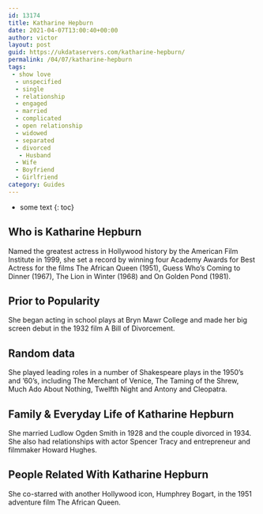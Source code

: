 ```yaml
---
id: 13174
title: Katharine Hepburn
date: 2021-04-07T13:00:40+00:00
author: victor
layout: post
guid: https://ukdataservers.com/katharine-hepburn/
permalink: /04/07/katharine-hepburn
tags:
 - show love
  - unspecified
  - single
  - relationship
  - engaged
  - married
  - complicated
  - open relationship
  - widowed
  - separated
  - divorced
   - Husband
  - Wife
  - Boyfriend
  - Girlfriend
category: Guides
---
```


* some text
{: toc}


## Who is Katharine Hepburn



Named the greatest actress in Hollywood history by the American Film Institute in 1999, she set a record by winning four Academy Awards for Best Actress for the films The African Queen (1951), Guess Who&#8217;s Coming to Dinner (1967), The Lion in Winter (1968) and On Golden Pond (1981).

                
                
                
## Prior to Popularity



She began acting in school plays at Bryn Mawr College and made her big screen debut in the 1932 film A Bill of Divorcement.

                
                
                
## Random data



She played leading roles in a number of Shakespeare plays in the 1950&#8217;s and &#8217;60&#8217;s, including The Merchant of Venice, The Taming of the Shrew, Much Ado About Nothing, Twelfth Night and Antony and Cleopatra.

                
                
                
## Family & Everyday Life of Katharine Hepburn



She married Ludlow Ogden Smith in 1928 and the couple divorced in 1934. She also had relationships with actor Spencer Tracy and entrepreneur and filmmaker Howard Hughes.

                
                
                
## People Related With Katharine Hepburn



She co-starred with another Hollywood icon, Humphrey Bogart, in the 1951 adventure film The African Queen.

                
              
            
          
          
          